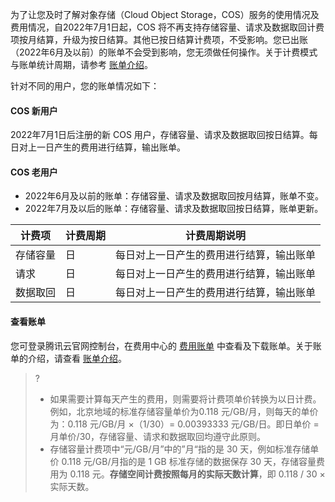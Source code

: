
为了让您及时了解对象存储（Cloud Object Storage，COS）服务的使用情况及费用情况，自2022年7月1日起，COS 将不再支持存储容量、请求及数据取回计费项按月结算，升级为按日结算。其他已按日结算计费项，不受影响。您已出账（2022年6月及以前）的账单不会受到影响，您无须做任何操作。关于计费模式与账单统计周期，请参考 [账单介绍](https://cloud.tencent.com/document/product/555/30250#.E8.AE.A1.E8.B4.B9.E6.A8.A1.E5.BC.8F.E4.B8.8E.E8.B4.A6.E5.8D.95.E7.BB.9F.E8.AE.A1.E5.91.A8.E6.9C.9F)。

针对不同的用户，您的账单情况如下：


#### COS 新用户

2022年7月1日后注册的新 COS 用户，存储容量、请求及数据取回按日结算。每日对上一日产生的费用进行结算，输出账单。


#### COS 老用户

- 2022年6月及以前的账单：存储容量、请求及数据取回按月结算，账单不变。
- 2022年7月及以后的账单：存储容量、请求及数据取回按日结算，账单更新。
<table>
<thead>
<tr>
<th>计费项</th>
<th>计费周期</th>
<th>计费周期说明</th>
</tr>
</thead>
<tbody><tr>
<td>存储容量</td>
<td>日</td>
<td>每日对上一日产生的费用进行结算，输出账单</td>
</tr>
<tr>
<td>请求</td>
<td>日</td>
<td>每日对上一日产生的费用进行结算，输出账单</td>
</tr>
<tr>
<td>数据取回</td>
<td>日</td>
<td>每日对上一日产生的费用进行结算，输出账单</td>
</tr>
</tbody></table>


#### 查看账单

您可登录腾讯云官网控制台，在费用中心的 [费用账单](https://console.cloud.tencent.com/expense/bill/overview) 中查看及下载账单。关于账单的介绍，请查看 [账单介绍](https://cloud.tencent.com/document/product/555/30250#.E8.AE.A1.E8.B4.B9.E6.A8.A1.E5.BC.8F.E4.B8.8E.E8.B4.A6.E5.8D.95.E7.BB.9F.E8.AE.A1.E5.91.A8.E6.9C.9F)。


>?
>- 如果需要计算每天产生的费用，则需要将计费项单价转换为以日计费。例如，北京地域的标准存储容量单价为0.118 元/GB/月，则每天的单价为：0.118 元/GB/月 ×（1/30）= 0.00393333 元/GB/日。即日单价 = 月单价/30，存储容量、请求和数据取回均遵守此原则。
>- 存储容量计费项中“元/GB/月”中的”月“指的是 30 天，例如标准存储单价 0.118 元/GB/月指的是 1 GB 标准存储的数据保存 30 天，存储容量费用为 0.118 元。**存储空间计费按照每月的实际天数计算**，即 0.118 / 30 × 实际天数。
